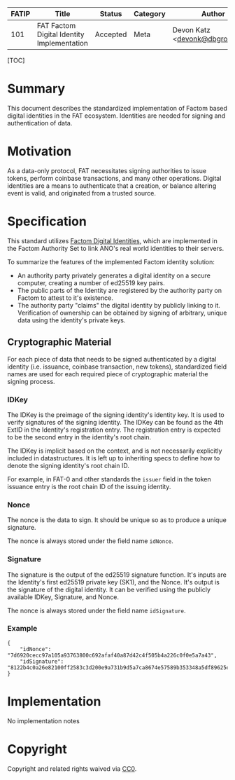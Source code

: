 | FATIP | Title                                      | Status   | Category | Author                          | Created   |
| ----- | ------------------------------------------ | -------- | -------- | ------------------------------- | --------- |
| 101   | FAT Factom Digital Identity Implementation | Accepted | Meta     | Devon Katz \<devonk@dbgrow.com> | 8-17-2018 |



[TOC]

# Summary

This document describes the standardized implementation of Factom based digital identities in the FAT ecosystem. Identities are needed for signing and authentication of data.



# Motivation

As a data-only protocol, FAT necessitates signing authorities to issue tokens, perform coinbase transactions, and many other operations. Digital identities are a means to authenticate that a creation, or balance altering event is valid, and originated from a trusted source.



# Specification

This standard utilizes [Factom Digital Identities](https://github.com/FactomProject/FactomDocs/blob/master/Identity.md), which are implemented in the Factom Authority Set to link ANO's real world identities to their servers.

To summarize the features of the implemented Factom identity solution:

- An authority party privately generates a digital identity on a secure computer, creating a number of ed25519 key pairs.
- The public parts of the Identity are registered by the authority party on Factom to attest to it's existence.
- The authority party "claims" the digital identity by publicly linking to it. Verification of ownership can be obtained by signing of arbitrary, unique data using the identity's private keys.





## Cryptographic Material

For each piece of data that needs to be signed authenticated by a digital identity (i.e. issuance, coinbase transaction, new tokens), standardized field names are used for each required piece of cryptographic material the signing process.



### IDKey

The IDKey is the preimage of the signing identity's identity key. It is used to verify signatures of the signing identity. The IDKey can be found as the 4th ExtID in the Identity's registration entry. The registration entry is expected to be the second entry in the identity's root chain.

The IDKey is implicit based on the context, and is not necessarily explicitly included in datastructures.  It is left up to inheriting specs to define how to denote the signing identity's root chain ID.

For example, in FAT-0 and other standards the `issuer` field in the token issuance entry is the root chain ID of the issuing identity.



### Nonce

The nonce is the data to sign. It should be unique so as to produce a unique signature.

The nonce is always stored under the field name `idNonce`.



### Signature 

The signature is the output of the ed25519 signature function. It's inputs are the Identity's first ed25519 private key (SK1), and the Nonce. It's output is the signature of the digital identity. It can be verified using the publicly available IDKey, Signature, and Nonce.

The nonce is always stored under the field name `idSignature`.



### Example

```
{
	"idNonce": "7d6920cecc97a105a93763800c692afaf40a87d42c4f505b4a226c0f0e5a7a43",
	"idSignature": "8122b4c0a26e82100ff2583c3d200e9a731b9d5a7ca8674e57589b353348a5df89625e64a23758b71e83ba89ff6fb0e6b7913924554141a25523d8180f022802"
}
```



# Implementation

No implementation notes



# Copyright

Copyright and related rights waived via [CC0](https://creativecommons.org/publicdomain/zero/1.0/).
